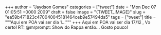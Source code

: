
+++
author = "Jaydson Gomes"
categories = ["tweet"]
date = "Mon Dec 07 01:05:51 +0000 2009"
draft = false
image = "{TWEET_IMAGE}"
slug = "ea59b471823c470040045181464ceb9e57494da5"
tags = ["tweet"]
title = """Aqui em POA vai ser dia 1..."""
+++
Aqui em POA vai ser dia 17/12 , Vo certo! RT: @mrprompt: Show do Rappa então... Gosto pouco!
